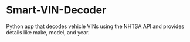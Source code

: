 # Smart-VIN-Decoder
Python app that decodes vehicle VINs using the NHTSA API and provides details like make, model, and year.

